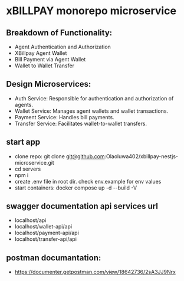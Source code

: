 # xBILLPAY monorepo microservice

## Breakdown of Functionality:

-   Agent Authentication and Authorization
-   XBillpay Agent Wallet
-   Bill Payment via Agent Wallet
-   Wallet to Wallet Transfer

## Design Microservices:

-   Auth Service: Responsible for authentication and authorization of agents.
-   Wallet Service: Manages agent wallets and wallet transactions.
-   Payment Service: Handles bill payments.
-   Transfer Service: Facilitates wallet-to-wallet transfers.

## start app

-   clone repo: git clone git@github.com:Olaoluwa402/xbillpay-nestjs-microservice.git
-   cd servers
-   npm i
-   create .env file in root dir. check env.example for env values
-   start containers: docker compose up -d --build -V

## swagger documentation api services url

-   localhost/api
-   localhost/wallet-api/api
-   localhost/payment-api/api
-   localhost/transfer-api/api

## postman documantation:

-   https://documenter.getpostman.com/view/18642736/2sA3JJ9Nrx
